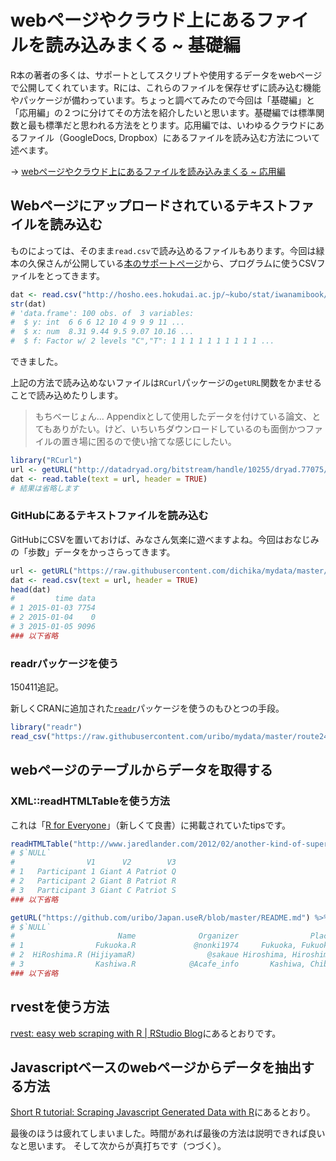 # webページやクラウド上にあるファイルを読み込みまくる ~ 基礎編

R本の著者の多くは、サポートとしてスクリプトや使用するデータをwebページで公開してくれています。Rには、これらのファイルを保存せずに読み込む機能やパッケージが備わっています。ちょっと調べてみたので今回は「基礎編」と「応用編」の２つに分けてその方法を紹介したいと思います。基礎編では標準関数と最も標準だと思われる方法をとります。応用編では、いわゆるクラウドにあるファイル（GoogleDocs, Dropbox）にあるファイルを読み込む方法について述べます。

-> [webページやクラウド上にあるファイルを読み込みまくる ~ 応用編]()

## Webページにアップロードされているテキストファイルを読み込む

ものによっては、そのまま`read.csv`で読み込めるファイルもあります。今回は緑本の久保さんが公開している[本のサポートページ](http://hosho.ees.hokudai.ac.jp/~kubo/ce/IwanamiBook.html)から、プログラムに使うCSVファイルをとってきます。

```r
dat <- read.csv("http://hosho.ees.hokudai.ac.jp/~kubo/stat/iwanamibook/fig/poisson/data3a.csv")
str(dat)
# 'data.frame':	100 obs. of  3 variables:
#  $ y: int  6 6 6 12 10 4 9 9 9 11 ...
#  $ x: num  8.31 9.44 9.5 9.07 10.16 ...
#  $ f: Factor w/ 2 levels "C","T": 1 1 1 1 1 1 1 1 1 1 ...
```

できました。

上記の方法で読み込めないファイルは`RCurl`パッケージの`getURL`関数をかませることで読み込めたりします。

> もちべーじょん... Appendixとして使用したデータを付けている論文、とてもありがたい。けど、いちいちダウンロードしているのも面倒かつファイルの置き場に困るので使い捨てな感じにしたい。

```r
library("RCurl")
url <- getURL("http://datadryad.org/bitstream/handle/10255/dryad.77075/Thomas_etal_2014_Dryad.txt?sequence=1")
dat <- read.table(text = url, header = TRUE)
# 結果は省略します
```

### GitHubにあるテキストファイルを読み込む

GitHubにCSVを置いておけば、みなさん気楽に遊べますよね。今回はおなじみの「歩数」データをかっさらってきます。

```r
url <- getURL("https://raw.githubusercontent.com/dichika/mydata/master/ore.csv")
dat <- read.csv(text = url, header = TRUE)
head(dat)
#         time data
# 1 2015-01-03 7754
# 2 2015-01-04    0
# 3 2015-01-05 9096
### 以下省略
```

### readrパッケージを使う

150411追記。

新しくCRANに追加された[`readr`]()パッケージを使うのもひとつの手段。

```r
library("readr")
read_csv("https://raw.githubusercontent.com/uribo/mydata/master/route246.csv")
```

## webページのテーブルからデータを取得する

### XML::readHTMLTableを使う方法

これは「[R for Everyone](http://www.jaredlander.com/r-for-everyone/)」（新しくて良書）に掲載されていたtipsです。

```r
readHTMLTable("http://www.jaredlander.com/2012/02/another-kind-of-super-bowl-pool/")
# $`NULL`
#                V1      V2        V3
# 1   Participant 1 Giant A Patriot Q
# 2   Participant 2 Giant B Patriot R
# 3   Participant 3 Giant C Patriot S
### 以下省略
```

```r
getURL("https://github.com/uribo/Japan.useR/blob/master/README.md") %>% readHTMLTable(header = TRUE, stringsAsFactors = FALSE)
# $`NULL`
#                       Name              Organizer                Place
# 1                Fukuoka.R             @nonki1974     Fukuoka, Fukuoka
# 2  HiRoshima.R (HijiyamaR)                @sakaue Hiroshima, Hiroshima
# 3                Kashiwa.R            @Acafe_info       Kashiwa, Chiba
### 以下省略
```

## rvestを使う方法

[rvest: easy web scraping with R | RStudio Blog](http://blog.rstudio.org/2014/11/24/rvest-easy-web-scraping-with-r/)にあるとおりです。

## Javascriptベースのwebページからデータを抽出する方法

[Short R tutorial: Scraping Javascript Generated Data with R](http://blog.datacamp.com/scraping-javascript-generated-data-with-r/)にあるとおり。

最後のほうは疲れてしまいました。時間があれば最後の方法は説明できれば良いなと思います。
そして次からが真打ちです（つづく）。